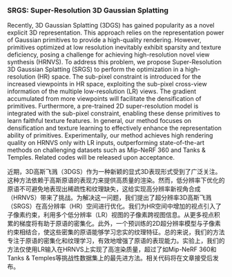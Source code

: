 ### SRGS: Super-Resolution 3D Gaussian Splatting

Recently, 3D Gaussian Splatting (3DGS) has gained popularity as a novel explicit 3D representation. This approach relies on the representation power of Gaussian primitives to provide a high-quality rendering. However, primitives optimized at low resolution inevitably exhibit sparsity and texture deficiency, posing a challenge for achieving high-resolution novel view synthesis (HRNVS). To address this problem, we propose Super-Resolution 3D Gaussian Splatting (SRGS) to perform the optimization in a high-resolution (HR) space. The sub-pixel constraint is introduced for the increased viewpoints in HR space, exploiting the sub-pixel cross-view information of the multiple low-resolution (LR) views. The gradient accumulated from more viewpoints will facilitate the densification of primitives. Furthermore, a pre-trained 2D super-resolution model is integrated with the sub-pixel constraint, enabling these dense primitives to learn faithful texture features. In general, our method focuses on densification and texture learning to effectively enhance the representation ability of primitives. Experimentally, our method achieves high rendering quality on HRNVS only with LR inputs, outperforming state-of-the-art methods on challenging datasets such as Mip-NeRF 360 and Tanks & Temples. Related codes will be released upon acceptance.

近期，3D高斯飞溅（3DGS）作为一种新颖的显式3D表现形式受到了广泛关注。这种方法依赖于高斯原语的表现力来提供高质量的渲染。然而，低分辨率下优化的原语不可避免地表现出稀疏性和纹理缺失，这给实现高分辨率新视角合成（HRNVS）带来了挑战。为解决这一问题，我们提出了超分辨率3D高斯飞溅（SRGS）在高分辨率（HR）空间进行优化。我们为HR空间中增加的视点引入了子像素约束，利用多个低分辨率（LR）视图的子像素跨视图信息。从更多视点积累的梯度将有助于原语的密集化。此外，一个预训练的2D超分辨率模型与子像素约束相结合，使这些密集的原语能够学习忠实的纹理特征。总的来说，我们的方法专注于原语的密集化和纹理学习，有效地增强了原语的表现能力。实验上，我们的方法仅使用LR输入在HRNVS上实现了高渲染质量，超过了如Mip-NeRF 360和Tanks & Temples等挑战性数据集上的最先进方法。相关代码将在文章接受后发布。
